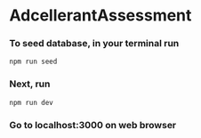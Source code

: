 # AdcellerantAssessment

### To seed database, in your terminal run 

```
npm run seed
```

### Next, run
```
npm run dev
```

### Go to localhost:3000 on web browser
